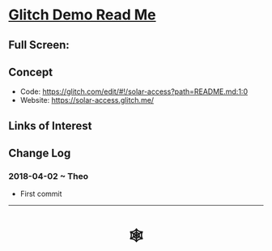 <span style=display:none; >[You are now in a GitHub source code view - click this link to view Read Me file as a web page]( http://www.ladybug.tools/spider/#cookbook/solar-studies/glitch-demo/README.md "View file as a web page." ) </span>


# [Glitch Demo Read Me]( #cookbook/solar-studies/README.md )


<!--
<iframe src=http://www.ladybug.tools/spider/cookbook/templates/cookbook-template-threejs-hamburger.html width=100% height=600px ></iframe>
_txt_
<span style="display: none" >Iframes are not viewable in GitHub source code view</span>
-->

## Full Screen: []( http://www.ladybug.tools/spider/#cookbook/solar-studies/glitch-demo/glitch-demo.html )


## Concept


* Code: <https://glitch.com/edit/#!/solar-access?path=README.md:1:0>
* Website: <https://solar-access.glitch.me/>

## Links of Interest


## Change Log

### 2018-04-02 ~ Theo

* First commit

***

# <center title="hello!" ><a href=javascript:window.scrollTo(0,0); style=text-decoration:none; > &#x1f578; </a></center>

